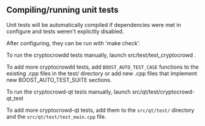 Compiling/running unit tests
------------------------------------

Unit tests will be automatically compiled if dependencies were met in configure
and tests weren't explicitly disabled.

After configuring, they can be run with 'make check'.

To run the cryptocrowdd tests manually, launch src/test/test_cryptocrowd .

To add more cryptocrowdd tests, add `BOOST_AUTO_TEST_CASE` functions to the existing
.cpp files in the test/ directory or add new .cpp files that
implement new BOOST_AUTO_TEST_SUITE sections.

To run the cryptocrowd-qt tests manually, launch src/qt/test/cryptocrowd-qt_test

To add more cryptocrowd-qt tests, add them to the `src/qt/test/` directory and
the `src/qt/test/test_main.cpp` file.
